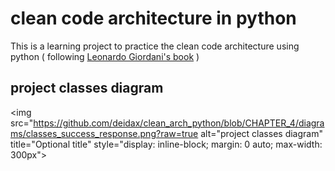 # clean code architecture in python

This is a learning project to practice the clean code architecture using python ( following [Leonardo Giordani's book](https://rv.archives.gov.ua/upload/2021/January/WThYSEMyd0ZNVm0zMXc9PQ.pdfa5f11efd9ec8118752ced5c55af222a8_clean-architectures-in-python.pdf) )

## project classes diagram

<img
  src="https://github.com/deidax/clean_arch_python/blob/CHAPTER_4/diagrams/classes_success_response.png?raw=true
  alt="project classes diagram"
  title="Optional title"
  style="display: inline-block; margin: 0 auto; max-width: 300px">
